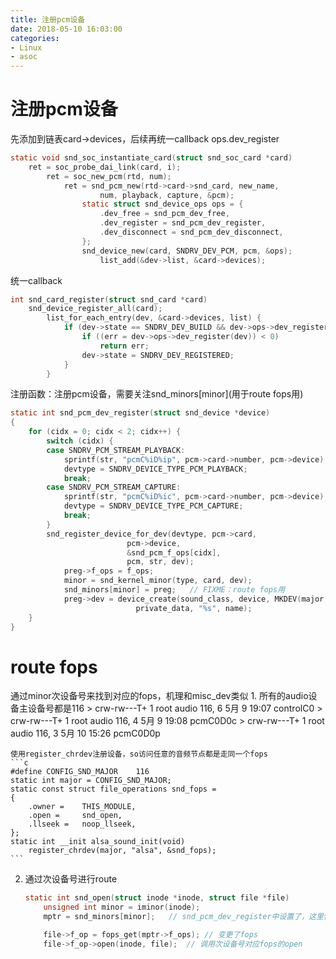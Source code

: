 ```yaml
---
title: 注册pcm设备
date: 2018-05-10 16:03:00
categories:
- Linux
- asoc
---
```


# 注册pcm设备
先添加到链表card->devices，后续再统一callback ops.dev_register
```c
static void snd_soc_instantiate_card(struct snd_soc_card *card)
	ret = soc_probe_dai_link(card, i);
		ret = soc_new_pcm(rtd, num);
			ret = snd_pcm_new(rtd->card->snd_card, new_name,
					num, playback, capture, &pcm);
				static struct snd_device_ops ops = {
					.dev_free = snd_pcm_dev_free,
					.dev_register =	snd_pcm_dev_register,
					.dev_disconnect = snd_pcm_dev_disconnect,
				};
				snd_device_new(card, SNDRV_DEV_PCM, pcm, &ops);
					list_add(&dev->list, &card->devices);
```
<!--more-->
统一callback
```c
int snd_card_register(struct snd_card *card)
	snd_device_register_all(card);
		list_for_each_entry(dev, &card->devices, list) {
			if (dev->state == SNDRV_DEV_BUILD && dev->ops->dev_register) {
				if ((err = dev->ops->dev_register(dev)) < 0)
					return err;
				dev->state = SNDRV_DEV_REGISTERED;
			}
		}
```
注册函数：注册pcm设备，需要关注snd_minors\[minor\](用于route fops用)
```c
static int snd_pcm_dev_register(struct snd_device *device)
{
	for (cidx = 0; cidx < 2; cidx++) {
		switch (cidx) {
		case SNDRV_PCM_STREAM_PLAYBACK:
			sprintf(str, "pcmC%iD%ip", pcm->card->number, pcm->device);
			devtype = SNDRV_DEVICE_TYPE_PCM_PLAYBACK;
			break;
		case SNDRV_PCM_STREAM_CAPTURE:
			sprintf(str, "pcmC%iD%ic", pcm->card->number, pcm->device);
			devtype = SNDRV_DEVICE_TYPE_PCM_CAPTURE;
			break;
		}
		snd_register_device_for_dev(devtype, pcm->card,
						  pcm->device,
						  &snd_pcm_f_ops[cidx],
						  pcm, str, dev);
			preg->f_ops = f_ops;
			minor = snd_kernel_minor(type, card, dev);
			snd_minors[minor] = preg;	// FIXME：route fops用
			preg->dev = device_create(sound_class, device, MKDEV(major, minor),
							private_data, "%s", name);
	}
}
```

# route fops
通过minor次设备号来找到对应的fops，机理和misc_dev类似
1. 
	所有的audio设备主设备号都是116
	> crw-rw---T+  1 root audio 116,  6  5月  9 19:07 controlC0
	> crw-rw---T+  1 root audio 116,  4  5月  9 19:08 pcmC0D0c
	> crw-rw---T+  1 root audio 116,  3  5月 10 15:26 pcmC0D0p
	
	使用register_chrdev注册设备，so访问任意的音频节点都是走同一个fops
	```c
	#define CONFIG_SND_MAJOR	116
	static int major = CONFIG_SND_MAJOR;
	static const struct file_operations snd_fops =
	{
		.owner =	THIS_MODULE,
		.open =		snd_open,
		.llseek =	noop_llseek,
	};
	static int __init alsa_sound_init(void)
		register_chrdev(major, "alsa", &snd_fops);
	```

2. 
	通过次设备号进行route
	```c
	static int snd_open(struct inode *inode, struct file *file)
		unsigned int minor = iminor(inode);
		mptr = snd_minors[minor];	// snd_pcm_dev_register中设置了，这里使用
	
		file->f_op = fops_get(mptr->f_ops);	// 变更了fops
		file->f_op->open(inode, file);	// 调用次设备号对应fops的open
	```
